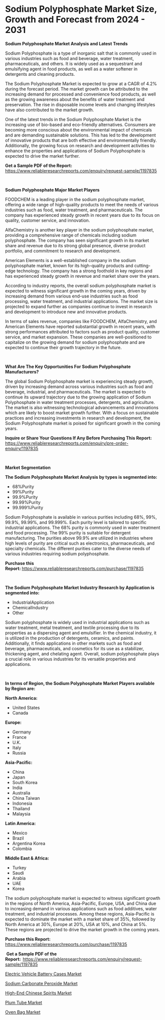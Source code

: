 <p><h1>Sodium Polyphosphate Market Size, Growth and Forecast from 2024 - 2031</h1></p><p><strong>Sodium Polyphosphate Market Analysis and Latest Trends</strong></p>
<p><p>Sodium Polyphosphate is a type of inorganic salt that is commonly used in various industries such as food and beverage, water treatment, pharmaceuticals, and others. It is widely used as a sequestrant and emulsifying agent in food products, as well as a water softener in detergents and cleaning products.</p><p>The Sodium Polyphosphate Market is expected to grow at a CAGR of 4.2% during the forecast period. The market growth can be attributed to the increasing demand for processed and convenience food products, as well as the growing awareness about the benefits of water treatment and preservation. The rise in disposable income levels and changing lifestyles have also contributed to the market growth.</p><p>One of the latest trends in the Sodium Polyphosphate Market is the increasing use of bio-based and eco-friendly alternatives. Consumers are becoming more conscious about the environmental impact of chemicals and are demanding sustainable solutions. This has led to the development of innovative products that are both effective and environmentally friendly. Additionally, the growing focus on research and development activities to enhance the properties and applications of Sodium Polyphosphate is expected to drive the market further.</p></p>
<p><strong>Get a Sample PDF of the Report:&nbsp;</strong> <a href="https://www.reliableresearchreports.com/enquiry/request-sample/1197835">https://www.reliableresearchreports.com/enquiry/request-sample/1197835</a></p>
<p>&nbsp;</p>
<p><strong>Sodium Polyphosphate Major Market Players</strong></p>
<p><p>FOODCHEM is a leading player in the sodium polyphosphate market, offering a wide range of high-quality products to meet the needs of various industries such as food, water treatment, and pharmaceuticals. The company has experienced steady growth in recent years due to its focus on quality, customer service, and innovation.</p><p>AlfaChemistry is another key player in the sodium polyphosphate market, providing a comprehensive range of chemicals including sodium polyphosphate. The company has seen significant growth in its market share and revenue due to its strong global presence, diverse product portfolio, and commitment to research and development.</p><p>American Elements is a well-established company in the sodium polyphosphate market, known for its high-quality products and cutting-edge technology. The company has a strong foothold in key regions and has experienced steady growth in revenue and market share over the years.</p><p>According to industry reports, the overall sodium polyphosphate market is expected to witness significant growth in the coming years, driven by increasing demand from various end-use industries such as food processing, water treatment, and industrial applications. The market size is projected to expand further as companies continue to invest in research and development to introduce new and innovative products.</p><p>In terms of sales revenue, companies like FOODCHEM, AlfaChemistry, and American Elements have reported substantial growth in recent years, with strong performances attributed to factors such as product quality, customer service, and market expansion. These companies are well-positioned to capitalize on the growing demand for sodium polyphosphate and are expected to continue their growth trajectory in the future.</p></p>
<p>&nbsp;</p>
<p><strong>What Are The Key Opportunities For Sodium Polyphosphate Manufacturers?</strong></p>
<p><p>The global Sodium Polyphosphate market is experiencing steady growth, driven by increasing demand across various industries such as food and beverage, industrial, and pharmaceuticals. The market is expected to continue its upward trajectory due to the growing application of Sodium Polyphosphate in water treatment processes, detergents, and agriculture. The market is also witnessing technological advancements and innovations which are likely to boost market growth further. With a focus on sustainable practices and increasing investments in research and development, the Sodium Polyphosphate market is poised for significant growth in the coming years.</p></p>
<p><strong>Inquire or Share Your Questions If Any Before Purchasing This Report:</strong> <a href="https://www.reliableresearchreports.com/enquiry/pre-order-enquiry/1197835">https://www.reliableresearchreports.com/enquiry/pre-order-enquiry/1197835</a></p>
<p>&nbsp;</p>
<p><strong>Market Segmentation</strong></p>
<p><strong>The Sodium Polyphosphate Market Analysis by types is segmented into:</strong></p>
<p><ul><li>68%Purity</li><li>99%Purity</li><li>99.9%Purity</li><li>99.99%Purity</li><li>99.999%Purity</li></ul></p>
<p><p>Sodium Polyphosphate is available in various purities including 68%, 99%, 99.9%, 99.99%, and 99.999%. Each purity level is tailored to specific industrial applications. The 68% purity is commonly used in water treatment and food processing. The 99% purity is suitable for detergent manufacturing. The purities above 99.9% are utilized in industries where high levels of purity are critical such as electronics, pharmaceuticals, and specialty chemicals. The different purities cater to the diverse needs of various industries requiring sodium polyphosphate.</p></p>
<p><strong>Purchase this Report:&nbsp;</strong><a href="https://www.reliableresearchreports.com/purchase/1197835">https://www.reliableresearchreports.com/purchase/1197835</a></p>
<p>&nbsp;</p>
<p><strong>The Sodium Polyphosphate Market Industry Research by Application is segmented into:</strong></p>
<p><ul><li>IndustrialApplication</li><li>ChemicalIndustry</li><li>Other</li></ul></p>
<p><p>Sodium polyphosphate is widely used in industrial applications such as water treatment, metal treatment, and textile processing due to its properties as a dispersing agent and emulsifier. In the chemical industry, it is utilized in the production of detergents, ceramics, and paints. Additionally, it finds applications in other markets such as food and beverage, pharmaceuticals, and cosmetics for its use as a stabilizer, thickening agent, and chelating agent. Overall, sodium polyphosphate plays a crucial role in various industries for its versatile properties and applications.</p></p>
<p>&nbsp;</p>
<p><strong>In terms of Region, the Sodium Polyphosphate Market Players available by Region are:</strong></p>
<p>
    <p> <strong> North America: </strong>
        <ul>
            <li>United States</li>
            <li>Canada</li>
        </ul>
        </p> 
    <p> <strong> Europe: </strong>
        <ul>
            <li>Germany</li>
            <li>France</li>
            <li>U.K.</li>
            <li>Italy</li>
            <li>Russia</li>
        </ul>
        </p> 
    <p> <strong> Asia-Pacific: </strong>
        <ul>
            <li>China</li>
            <li>Japan</li>
            <li>South Korea</li>
            <li>India</li>
            <li>Australia</li>
            <li>China Taiwan</li>
            <li>Indonesia</li>
            <li>Thailand</li>
            <li>Malaysia</li>
        </ul>
        </p> 
    <p> <strong> Latin America: </strong>
        <ul>
            <li>Mexico</li>
            <li>Brazil</li>
            <li>Argentina Korea</li>
            <li>Colombia</li>
        </ul>
        </p> 
    <p> <strong> Middle East & Africa: </strong>
        <ul>
            <li>Turkey</li>
            <li>Saudi</li>
            <li>Arabia</li>
            <li>UAE</li>
            <li>Korea</li>
        </ul>
    </p>
    </p>
<p><p>The sodium polyphosphate market is expected to witness significant growth in the regions of North America, Asia-Pacific, Europe, USA, and China due to increasing demand in various applications such as food additives, water treatment, and industrial processes. Among these regions, Asia-Pacific is expected to dominate the market with a market share of 35%, followed by North America at 30%, Europe at 20%, USA at 10%, and China at 5%. These regions are projected to drive the market growth in the coming years.</p></p>
<p><strong>Purchase this Report: </strong><a href="https://www.reliableresearchreports.com/purchase/1197835">https://www.reliableresearchreports.com/purchase/1197835</a></p>
<p>&nbsp;<strong>Get a Sample PDF of the Report:&nbsp;&nbsp;</strong><a href="https://www.reliableresearchreports.com/enquiry/request-sample/1197835">https://www.reliableresearchreports.com/enquiry/request-sample/1197835</a></p>
<p><strong></strong></p>
<p><p><a href="https://view.publitas.com/reportprime-1/electric-vehicle-battery-cases-market-offers-provide-insightful-data-for-the-time-period-from-2023-to-2030-and-also-provide-analysis-based-on-application-type-and-region/">Electric Vehicle Battery Cases Market</a></p><p><a href="https://github.com/jj19131/Market-Research-Report-List-1/blob/main/sodium-carbonate-peroxide-market.md">Sodium Carbonate Peroxide Market</a></p><p><a href="https://issuu.com/reportprime-2/docs/high-end-chinese-spirits-market-size-2030.pptx">High-End Chinese Spirits Market</a></p><p><a href="https://github.com/jodemen/Market-Research-Report-List-1/blob/main/plum-tube-market.md">Plum Tube Market</a></p><p><a href="https://ivy-potential-64b.notion.site/Oven-Bag-Market-Dynamics-2024-2031-Also-about-Its-Market-Trends-Projections-and-Opportunities-740f94cdb0f142118ecb95b32e81fec3">Oven Bag Market</a></p></p>